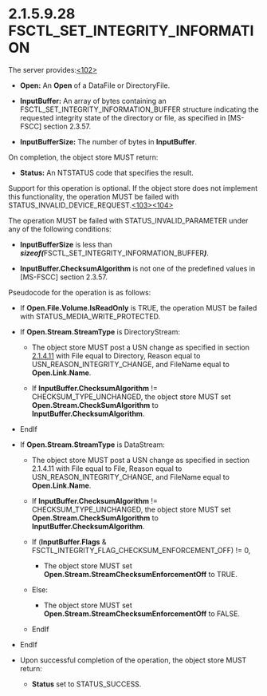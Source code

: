 <html dir="LTR" xmlns:mshelp="http://msdn.microsoft.com/mshelp" xmlns:ddue="http://ddue.schemas.microsoft.com/authoring/2003/5" xmlns:xlink="http://www.w3.org/1999/xlink" xmlns:tool="http://www.microsoft.com/tooltip">
    <head>
        <meta http-equiv="Content-Type" content="text/html; CHARSET=utf-8"></meta>
        <meta name="save" content="history"></meta>
        <title>2.1.5.9.28 FSCTL_SET_INTEGRITY_INFORMATION</title>
        <xml>
            <mshelp:toctitle title="2.1.5.9.28 FSCTL_SET_INTEGRITY_INFORMATION"></mshelp:toctitle>
            <mshelp:rltitle title="[MS-FSA]: FSCTL_SET_INTEGRITY_INFORMATION"></mshelp:rltitle>
            <mshelp:keyword index="A" term="a9070f6f-3f19-4461-8596-2788321d6220"></mshelp:keyword>
            <mshelp:attr name="DCSext.ContentType" value="open specification"></mshelp:attr>
            <mshelp:attr name="AssetID" value="a9070f6f-3f19-4461-8596-2788321d6220"></mshelp:attr>
            <mshelp:attr name="TopicType" value="kbRef"></mshelp:attr>
            <mshelp:attr name="DCSext.Title" value="[MS-FSA]: FSCTL_SET_INTEGRITY_INFORMATION" />
        </xml>
    </head>
    <body>
        <div id="header">
            <h1 class="heading">2.1.5.9.28 FSCTL_SET_INTEGRITY_INFORMATION</h1>
        </div>
        <div id="mainSection">
            <div id="mainBody">
                <div id="allHistory" class="saveHistory"></div>
                <div id="sectionSection0" class="section" name="collapseableSection">
                    

<p>The server provides:<a id="Appendix_A_Target_102"></a><a href="4e3695bd-7574-4f24-a223-b4679c065b63.html#Appendix_A_102" aria-label="Product behavior note 102">&lt;102&gt;</a></p>

<ul><li><p><span><span> 
</span></span><b>Open:</b> An <b>Open</b> of a DataFile or DirectoryFile.</p>

</li><li><p><span><span> 
</span></span><b>InputBuffer:</b> An array of bytes containing an
FSCTL_SET_INTEGRITY_INFORMATION_BUFFER structure indicating the requested
integrity state of the directory or file, as specified in <mshelp:link keywords="efbfe127-73ad-4140-9967-ec6500e66d5e" tabindex="0">[MS-FSCC]</mshelp:link>
section <mshelp:link keywords="a4517cd5-3f5a-4058-a457-bcff2baac011" tabindex="0">2.3.57</mshelp:link>.</p>

</li><li><p><span><span> 
</span></span><b>InputBufferSize:</b> The number of bytes in <b>InputBuffer</b>.</p>

</li></ul><p>On completion, the object store MUST return:</p>

<ul><li><p><span><span> 
</span></span><b>Status:</b> An NTSTATUS code that specifies the result.</p>

</li></ul><p>Support for this operation is optional. If the object store
does not implement this functionality, the operation MUST be failed with
STATUS_INVALID_DEVICE_REQUEST.<a id="Appendix_A_Target_103"></a><a href="4e3695bd-7574-4f24-a223-b4679c065b63.html#Appendix_A_103" aria-label="Product behavior note 103">&lt;103&gt;</a><a id="Appendix_A_Target_104"></a><a href="4e3695bd-7574-4f24-a223-b4679c065b63.html#Appendix_A_104" aria-label="Product behavior note 104">&lt;104&gt;</a></p>

<p>The operation MUST be failed with STATUS_INVALID_PARAMETER
under any of the following conditions:</p>

<ul><li><p><span><span> 
</span></span><b>InputBufferSize</b> is less than <b><i>sizeof(</i></b>FSCTL_SET_INTEGRITY_INFORMATION_BUFFER<b><i>)</i></b>.</p>

</li><li><p><span><span> 
</span></span><b>InputBuffer.ChecksumAlgorithm</b> is not one of the predefined
values in [MS-FSCC] section 2.3.57.</p>

</li></ul><p>Pseudocode for the operation is as follows:</p>

<ul><li><p><span><span> 
</span></span>If <b>Open.File.Volume.IsReadOnly</b> is TRUE, the operation MUST
be failed with STATUS_MEDIA_WRITE_PROTECTED.</p>

</li><li><p><span><span> 
</span></span>If <b>Open.Stream.StreamType</b> is DirectoryStream:</p>

<ul><li><p><span><span>  </span></span>The
object store MUST post a USN change as specified in section <a href="2c897c5e-b29e-464d-825f-565ff587f7f1.html">2.1.4.11</a> with File equal
to Directory, Reason equal to USN_REASON_INTEGRITY_CHANGE, and FileName equal
to <b>Open.Link.Name</b>.</p>

</li><li><p><span><span>  </span></span>If <b>InputBuffer.ChecksumAlgorithm</b>
!= CHECKSUM_TYPE_UNCHANGED, the object store MUST set <b>Open.Stream.CheckSumAlgorithm</b>
to <b>InputBuffer.ChecksumAlgorithm</b>.</p>

</li></ul></li><li><p><span><span> 
</span></span>EndIf</p>

</li><li><p><span><span> 
</span></span>If <b>Open.Stream.StreamType</b> is DataStream:</p>

<ul><li><p><span><span>  </span></span>The
object store MUST post a USN change as specified in section 2.1.4.11 with File
equal to File, Reason equal to USN_REASON_INTEGRITY_CHANGE, and FileName equal
to <b>Open.Link.Name</b>.</p>

</li><li><p><span><span>  </span></span>If <b>InputBuffer.ChecksumAlgorithm</b>
!= CHECKSUM_TYPE_UNCHANGED, the object store MUST set <b>Open.Stream.CheckSumAlgorithm</b>
to <b>InputBuffer.ChecksumAlgorithm</b>.</p>

</li><li><p><span><span>  </span></span>If
(<b>InputBuffer.Flags</b> &amp; FSCTL_INTEGRITY_FLAG_CHECKSUM_ENFORCEMENT_OFF)
!= 0,</p>

<ul><li><p><span><span> 
</span></span>The object store MUST set <b>Open.Stream.StreamChecksumEnforcementOff</b>
to TRUE.</p>

</li></ul></li><li><p><span><span>  </span></span>Else:</p>

<ul><li><p><span><span> 
</span></span>The object store MUST set <b>Open.Stream.StreamChecksumEnforcementOff</b>
to FALSE.</p>

</li></ul></li><li><p><span><span>  </span></span>EndIf</p>

</li></ul></li><li><p><span><span> 
</span></span>EndIf</p>

</li><li><p><span><span> 
</span></span>Upon successful completion of the operation, the object store
MUST return:</p>

<ul><li><p><span><span>  </span></span><b>Status</b>
set to STATUS_SUCCESS.</p>

</li></ul></li></ul>
                </div>
            </div>
        </div>
    </body>
</html>